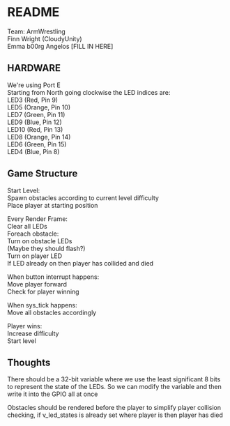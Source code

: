 # README

Team: ArmWrestling  
Finn Wright (CloudyUnity)  
Emma b00rg
Angelos [FILL IN HERE]  

## HARDWARE

We're using Port E  
Starting from North going clockwise the LED indices are:  
	LED3 (Red, Pin 9)  
	LED5 (Orange, Pin 10)  
	LED7 (Green, Pin 11)  
	LED9 (Blue, Pin 12)  
	LED10 (Red, Pin 13)  
	LED8 (Orange, Pin 14)  
	LED6 (Green, Pin 15)  
	LED4 (Blue, Pin 8)  

## Game Structure
 
Start Level:  
    Spawn obstacles according to current level difficulty  
    Place player at starting position  

Every Render Frame:		  
    Clear all LEDs		 
    Foreach obstacle:  
        Turn on obstacle LEDs   
        (Maybe they should flash?)  
    Turn on player LED  
        If LED already on then player has collided and died  

When button interrupt happens:  
    Move player forward  
        Check for player winning  

When sys_tick happens:  
    Move all obstacles accordingly		  

Player wins:  
    Increase difficulty  
    Start level  

## Thoughts

There should be a 32-bit variable where we use the least significant 8 bits to represent the state of the LEDs. So we can modify the variable and then write it into the GPIO all at once  

Obstacles should be rendered before the player to simplify player collision checking, if v_led_states is already set where player is then player has died  

